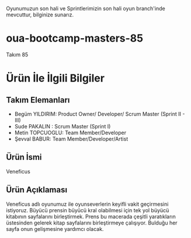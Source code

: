 Oyunumuzun son hali ve Sprintlerimizin son hali oyun branch'inde mevcuttur, bilginize sunarız.

# oua-bootcamp-masters-85

Takım 85

# Ürün İle İlgili Bilgiler

## Takım Elemanları

- Begüm YILDIRIM: Product Owner/ Developer/ Scrum Master (Sprint II - III)
- Sude PAKALIN : Scrum Master (Sprint I)
- Metin TOPCUOGLU: Team Member/Developer
- Şevval BABUR: Team Member/Developer/Artist 

## Ürün İsmi

Veneficus

## Ürün Açıklaması

Veneficus adlı oyunumuz ile oyunseverlerin keyifli vakit geçirmesini istiyoruz. Büyücü prensin büyücü kral olabilmesi için tek yol büyücü kitabının sayfalarını birleştirmek. Prens bu macerada çeşitli yaratıkların üstesinden gelerek kitap sayfalarını birleştirmeye çalışıyor. Bulduğu her sayfa onun gelişmesine yardımcı olacak.


